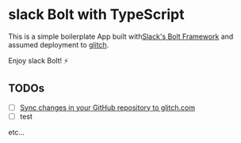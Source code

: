 # slack Bolt with TypeScript

This is a simple boilerplate App built with[Slack's Bolt Framework](https://slack.dev/bolt/tutorial/getting-started) and assumed deployment to [glitch](https://glitch.com).

Enjoy slack Bolt! :zap:

## TODOs

- [ ] [Sync changes in your GitHub repository to glitch.com](https://github.com/glitch-tools/sync-glitch-cli)
- [ ] test

etc…
